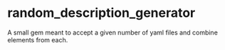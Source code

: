# random_description_generator
A small gem meant to accept a given number of yaml files and combine elements from each.
